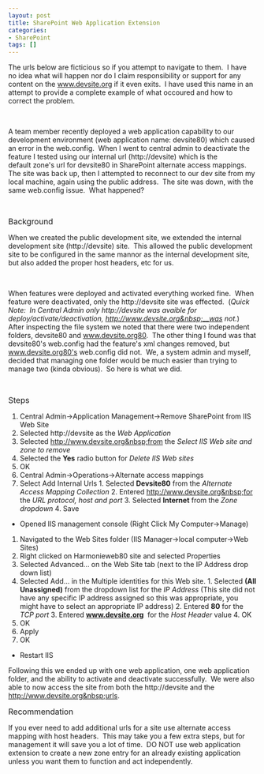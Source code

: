 ```yaml
---
layout: post
title: SharePoint Web Application Extension
categories:
- SharePoint
tags: []
---
```

The urls below are ficticious so if you attempt to navigate to them.&nbsp; I have no idea what will happen nor do I claim responsibility or support for any content on the www.devsite.org if it even exits.&nbsp; I have used this name in an attempt to provide a complete example of what occoured and how to correct the problem.

&nbsp;

A team member recently deployed a web application capability to our development environment&nbsp;(web application name: devsite80) which caused an error in the web.config.&nbsp; When I went to central admin to deactivate the feature I tested using our internal url (http://devsite) which is the default&nbsp;zone's&nbsp;url for devsite80 in SharePoint alternate access mappings.&nbsp; The site was back up, then I attempted to reconnect to our dev site from my local machine, again using the public address.&nbsp; The site was down, with the same web.config issue.&nbsp; What happened?

&nbsp;

<font size="3">Background</font>

When we created the&nbsp;public development site, we extended the internal development site (http://devsite)&nbsp;site.&nbsp;&nbsp;This allowed the public development site to be configured in the same&nbsp;mannor as the internal development site, but also added&nbsp;the proper host headers, etc for us.

&nbsp;

When features were deployed and activated everything worked fine.&nbsp; When feature were deactivated, only the http://devsite site was effected.&nbsp; (_Quick Note:&nbsp; In Central Admin only&nbsp;http://devsite_ _was avaible for deploy/activate/deactivation,&nbsp;http://www.devsite.org&nbsp;__was not._)&nbsp; After inspecting the file system we noted that there were two independent folders, devsite80 and www.devsite.org80.&nbsp; The other thing I found was that devsite80's web.config had the feature's xml changes removed, but www.devsite.org80's web.config did not.&nbsp; We, a system admin and myself, decided that managing one folder would be much easier than trying to manage two (kinda obvious).&nbsp; So here is what we did.

&nbsp;

<font size="3">Steps</font>

1. Central Admin-\>Application Management-\>Remove SharePoint from IIS Web Site
  1. Selected&nbsp;http://devsite as the _Web Application_
  2. Selected http://www.devsite.org&nbsp;from the _Select IIS Web site and zone to remove_
  3. Selected the **Yes** radio button for _Delete IIS Web sites_
  4. OK
2. Central Admin-\>Operations-\>Alternate access mappings
  1. Select Add Internal Urls
    1. Selected **Devsite80** from the _Alternate Access Mapping Collection_
    2. Entered http://www.devsite.org&nbsp;for the _URL protocol, host and port_
    3. Selected **Internet** from the _Zone dropdown_
    4. Save
- Opened IIS management console (Right Click My Computer-\>Manage)
1. Navigated to the Web Sites folder (IIS Manager-\>local computer-\>Web Sites)
2. Right clicked on Harmonieweb80 site and selected Properties
  1. Selected Advanced... on the Web Site tab (next to the IP Address drop down list)
  2. Selected Add... in the Multiple identities for this Web site.
    1. Selected **(All Unassigned)** from the dropdown list for the _IP Address_ (This site did not have any specific IP address assigned so this was appropriate, you might have to select an appropriate IP address)
    2. Entered **80** for the _TCP port_
    3. Entered **www.devsite.org** &nbsp;for the _Host Header_ value
    4. OK
  3. OK
3. Apply
4. OK
- Restart IIS

Following this we ended up with one web application, one web application folder, and the ability to activate and deactivate successfully.&nbsp; We were also able to now access the site from both the http://devsite and the http://www.devsite.org&nbsp;urls.

<font size="3">Recommendation</font>

If you ever need to add additional urls for a site use alternate access mapping with host headers.&nbsp; This may take you a few extra steps, but for management it will save you a lot of time.&nbsp; DO NOT use web application extension to create a new zone entry for an already existing application unless you want them to function and act independently.

